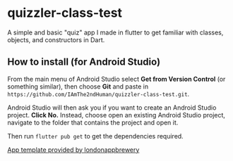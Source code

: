 # quizzler-class-test
A simple and basic "quiz" app I made in flutter to get familiar with classes, objects, and constructors in Dart.
## How to install (for Android Studio)
From the main menu of Android Studio select **Get from Version Control** (or something similar), then choose **Git** and paste in `https://github.com/IAmThe2ndHuman/quizzler-class-test.git`. 

Android Studio will then ask you if you want to create an Android Studio project. **Click No.** Instead, choose open an existing Android Studio project, navigate to the folder that contains the project and open it.

Then run `flutter pub get` to get the dependencies required.

[App template provided by londonappbrewery](https://github.com/londonappbrewery/quizzler-flutter)
